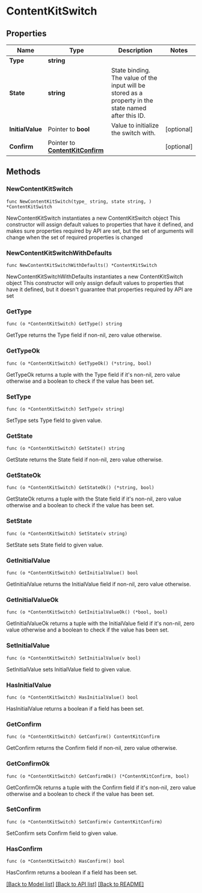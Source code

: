 # ContentKitSwitch

## Properties

Name | Type | Description | Notes
------------ | ------------- | ------------- | -------------
**Type** | **string** |  | 
**State** | **string** | State binding. The value of the input will be stored as a property in the state named after this ID. | 
**InitialValue** | Pointer to **bool** | Value to initialize the switch with. | [optional] 
**Confirm** | Pointer to [**ContentKitConfirm**](ContentKitConfirm.md) |  | [optional] 

## Methods

### NewContentKitSwitch

`func NewContentKitSwitch(type_ string, state string, ) *ContentKitSwitch`

NewContentKitSwitch instantiates a new ContentKitSwitch object
This constructor will assign default values to properties that have it defined,
and makes sure properties required by API are set, but the set of arguments
will change when the set of required properties is changed

### NewContentKitSwitchWithDefaults

`func NewContentKitSwitchWithDefaults() *ContentKitSwitch`

NewContentKitSwitchWithDefaults instantiates a new ContentKitSwitch object
This constructor will only assign default values to properties that have it defined,
but it doesn't guarantee that properties required by API are set

### GetType

`func (o *ContentKitSwitch) GetType() string`

GetType returns the Type field if non-nil, zero value otherwise.

### GetTypeOk

`func (o *ContentKitSwitch) GetTypeOk() (*string, bool)`

GetTypeOk returns a tuple with the Type field if it's non-nil, zero value otherwise
and a boolean to check if the value has been set.

### SetType

`func (o *ContentKitSwitch) SetType(v string)`

SetType sets Type field to given value.


### GetState

`func (o *ContentKitSwitch) GetState() string`

GetState returns the State field if non-nil, zero value otherwise.

### GetStateOk

`func (o *ContentKitSwitch) GetStateOk() (*string, bool)`

GetStateOk returns a tuple with the State field if it's non-nil, zero value otherwise
and a boolean to check if the value has been set.

### SetState

`func (o *ContentKitSwitch) SetState(v string)`

SetState sets State field to given value.


### GetInitialValue

`func (o *ContentKitSwitch) GetInitialValue() bool`

GetInitialValue returns the InitialValue field if non-nil, zero value otherwise.

### GetInitialValueOk

`func (o *ContentKitSwitch) GetInitialValueOk() (*bool, bool)`

GetInitialValueOk returns a tuple with the InitialValue field if it's non-nil, zero value otherwise
and a boolean to check if the value has been set.

### SetInitialValue

`func (o *ContentKitSwitch) SetInitialValue(v bool)`

SetInitialValue sets InitialValue field to given value.

### HasInitialValue

`func (o *ContentKitSwitch) HasInitialValue() bool`

HasInitialValue returns a boolean if a field has been set.

### GetConfirm

`func (o *ContentKitSwitch) GetConfirm() ContentKitConfirm`

GetConfirm returns the Confirm field if non-nil, zero value otherwise.

### GetConfirmOk

`func (o *ContentKitSwitch) GetConfirmOk() (*ContentKitConfirm, bool)`

GetConfirmOk returns a tuple with the Confirm field if it's non-nil, zero value otherwise
and a boolean to check if the value has been set.

### SetConfirm

`func (o *ContentKitSwitch) SetConfirm(v ContentKitConfirm)`

SetConfirm sets Confirm field to given value.

### HasConfirm

`func (o *ContentKitSwitch) HasConfirm() bool`

HasConfirm returns a boolean if a field has been set.


[[Back to Model list]](../README.md#documentation-for-models) [[Back to API list]](../README.md#documentation-for-api-endpoints) [[Back to README]](../README.md)



